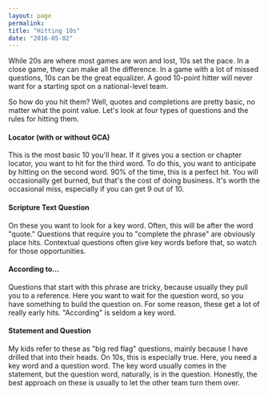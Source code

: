 ```yaml
---
layout: page
permalink: 
title: "Hitting 10s"
date: "2016-05-02"
---
```


While 20s are where most games are won and lost, 10s set the pace. In a close game, they can make all the difference. In a game with a lot of missed questions, 10s can be the great equalizer. A good 10-point hitter will never want for a starting spot on a national-level team.

So how do you hit them? Well, quotes and completions are pretty basic, no matter what the point value. Let's look at four types of questions and the rules for hitting them.

#### Locator (with or without GCA)

This is the most basic 10 you'll hear. If it gives you a section or chapter locator, you want to hit for the third word. To do this, you want to anticipate by hitting on the second word. 90% of the time, this is a perfect hit. You will occasionally get burned, but that's the cost of doing business. It's worth the occasional miss, especially if you can get 9 out of 10.

#### Scripture Text Question

On these you want to look for a key word. Often, this will be after the word "quote." Questions that require you to "complete the phrase" are obviously place hits. Contextual questions often give key words before that, so watch for those opportunities.

#### According to...

Questions that start with this phrase are tricky, because usually they pull you to a reference. Here you want to wait for the question word, so you have something to build the question on. For some reason, these get a lot of really early hits. "According" is seldom a key word.

#### Statement and Question

My kids refer to these as "big red flag" questions, mainly because I have drilled that into their heads. On 10s, this is especially true. Here, you need a key word and a question word. The key word usually comes in the statement, but the question word, naturally, is in the question. Honestly, the best approach on these is usually to let the other team turn them over.
